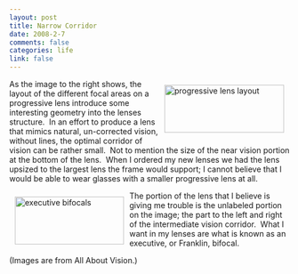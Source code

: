 ```yaml
--- 
layout: post
title: Narrow Corridor
date: 2008-2-7
comments: false
categories: life
link: false
---
```

<a href="http://allaboutvision.com/lenses/progressives.htm" title="All About Vision - Progressives"><img src="http://zanshin.net/images/lens.jpg" alt="progressive lens layout" align="right" height="86" hspace="10" vspace="10" width="215" /></a>As the image to the right shows, the layout of the different focal areas on a progressive lens introduce some interesting geometry into the lenses structure.  In an effort to produce a lens that mimics natural, un-corrected vision, without lines, the optimal corridor of vision can be rather small.  Not to mention the size of the near vision portion at the bottom of the lens.  When I ordered my new lenses we had the lens upsized to the largest lens the frame would support; I cannot believe that I would be able to wear glasses with a smaller progressive lens at all.

<a href="http://allaboutvision.com/lenses/multifocal.htm" title="All About Vision - Bifocals"><img src="http://zanshin.net/images/execbifocal.gif" alt="executive bifocals" align="left" height="86" hspace="10" vspace="10" width="196" /></a>The portion of the lens that I believe is giving me trouble is the unlabeled portion on the image; the part to the left and right of the intermediate vision corridor.  What I want in my lenses are what is known as an executive, or Franklin, bifocal.

(Images are from All About Vision.)
